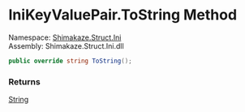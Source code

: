 # IniKeyValuePair.ToString Method
Namespace: [Shimakaze.Struct.Ini](Shimakaze.Struct.Ini/Shimakaze.Struct.Ini.md)  
Assembly: Shimakaze.Struct.Ini.dll  

```csharp
public override string ToString();
```

### Returns
[String](//docs.microsoft.com/zh-cn/dotnet/api/system.string)
